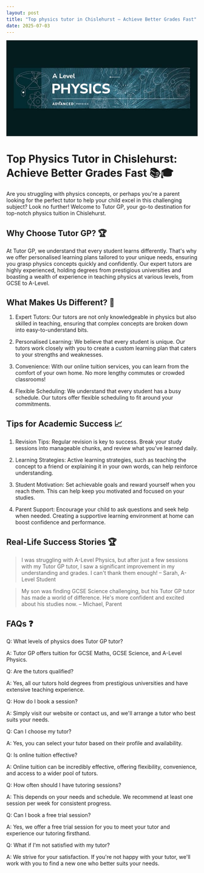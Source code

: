 ```yaml
---
layout: post
title: "Top physics tutor in Chislehurst – Achieve Better Grades Fast"
date: 2025-07-03
---
```


![Top physics tutor in Chislehurst – Achieve Better Grades Fast](assets/images/Master-A-Level-Physics-with-Personalised-Tuition-in-Sidcup.jpg)

# Top Physics Tutor in Chislehurst: Achieve Better Grades Fast 📚🎓

Are you struggling with physics concepts, or perhaps you're a parent looking for the perfect tutor to help your child excel in this challenging subject? Look no further! Welcome to Tutor GP, your go-to destination for top-notch physics tuition in Chislehurst.

## Why Choose Tutor GP? 🏆

At Tutor GP, we understand that every student learns differently. That's why we offer personalised learning plans tailored to your unique needs, ensuring you grasp physics concepts quickly and confidently. Our expert tutors are highly experienced, holding degrees from prestigious universities and boasting a wealth of experience in teaching physics at various levels, from GCSE to A-Level.

## What Makes Us Different? 🌟

1. Expert Tutors: Our tutors are not only knowledgeable in physics but also skilled in teaching, ensuring that complex concepts are broken down into easy-to-understand bits.

2. Personalised Learning: We believe that every student is unique. Our tutors work closely with you to create a custom learning plan that caters to your strengths and weaknesses.

3. Convenience: With our online tuition services, you can learn from the comfort of your own home. No more lengthy commutes or crowded classrooms!

4. Flexible Scheduling: We understand that every student has a busy schedule. Our tutors offer flexible scheduling to fit around your commitments.

## Tips for Academic Success 📈

1. Revision Tips: Regular revision is key to success. Break your study sessions into manageable chunks, and review what you've learned daily.

2. Learning Strategies: Active learning strategies, such as teaching the concept to a friend or explaining it in your own words, can help reinforce understanding.

3. Student Motivation: Set achievable goals and reward yourself when you reach them. This can help keep you motivated and focused on your studies.

4. Parent Support: Encourage your child to ask questions and seek help when needed. Creating a supportive learning environment at home can boost confidence and performance.

## Real-Life Success Stories 🏆

> I was struggling with A-Level Physics, but after just a few sessions with my Tutor GP tutor, I saw a significant improvement in my understanding and grades. I can't thank them enough! – Sarah, A-Level Student

> My son was finding GCSE Science challenging, but his Tutor GP tutor has made a world of difference. He's more confident and excited about his studies now. – Michael, Parent

## FAQs ❓

Q: What levels of physics does Tutor GP tutor?

A: Tutor GP offers tuition for GCSE Maths, GCSE Science, and A-Level Physics.

Q: Are the tutors qualified?

A: Yes, all our tutors hold degrees from prestigious universities and have extensive teaching experience.

Q: How do I book a session?

A: Simply visit our website or contact us, and we'll arrange a tutor who best suits your needs.

Q: Can I choose my tutor?

A: Yes, you can select your tutor based on their profile and availability.

Q: Is online tuition effective?

A: Online tuition can be incredibly effective, offering flexibility, convenience, and access to a wider pool of tutors.

Q: How often should I have tutoring sessions?

A: This depends on your needs and schedule. We recommend at least one session per week for consistent progress.

Q: Can I book a free trial session?

A: Yes, we offer a free trial session for you to meet your tutor and experience our tutoring firsthand.

Q: What if I'm not satisfied with my tutor?

A: We strive for your satisfaction. If you're not happy with your tutor, we'll work with you to find a new one who better suits your needs.
